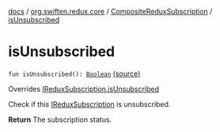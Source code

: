 [docs](../../index.md) / [org.swiften.redux.core](../index.md) / [CompositeReduxSubscription](index.md) / [isUnsubscribed](./is-unsubscribed.md)

# isUnsubscribed

`fun isUnsubscribed(): `[`Boolean`](https://kotlinlang.org/api/latest/jvm/stdlib/kotlin/-boolean/index.html) [(source)](https://github.com/protoman92/KotlinRedux/tree/master/common/common-core/src/main/kotlin/org/swiften/redux/core/Subscription.kt#L109)

Overrides [IReduxSubscription.isUnsubscribed](../-i-redux-subscription/is-unsubscribed.md)

Check if this [IReduxSubscription](../-i-redux-subscription/index.md) is unsubscribed.

**Return**
The subscription status.

